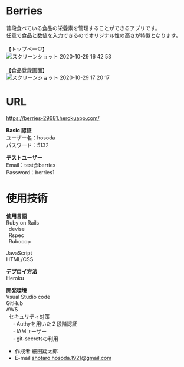 # Berries

普段食べている食品の栄養素を管理することができるアプリです。<br>
任意で食品と数値を入力できるのでオリジナル性の高さが特徴となります。<br>
<br>
【トップページ】<br>
![スクリーンショット 2020-10-29 16 42 53](https://user-images.githubusercontent.com/70525516/97539735-d673bd00-1a05-11eb-9314-b46992b9b97d.png)<br>
<br>
【食品登録画面】<br>
![スクリーンショット 2020-10-29 17 20 17](https://user-images.githubusercontent.com/70525516/97543080-138e7e00-1a0b-11eb-903f-c624809080dd.png)<br>

# URL

https://berries-29681.herokuapp.com/ <br>

**Basic 認証**<br>
ユーザー名：hosoda<br>
パスワード：5132<br>

**テストユーザー**<br>
Email：test@berries<br>
Password：berries1<br>

# 使用技術

**使用言語**<br>
Ruby on Rails<br>
&ensp;devise<br>
&ensp;Rspec<br>
&ensp;Rubocop<br>

JavaScript<br>
HTML/CSS<br>

**デプロイ方法**<br>
Heroku<br>

**開発環境**<br>
Vsual Studio code<br>
GitHub<br>
AWS<br>
&ensp;セキュリティ対策<br>
&ensp;&ensp;・Authyを用いた２段階認証<br>
&ensp;&ensp;・IAMユーザー<br>
&ensp;&ensp;・git-secretsの利用<br>

- 作成者 細田翔太郎<br>
- E-mail shotaro.hosoda.1921@gmail.com<br>

